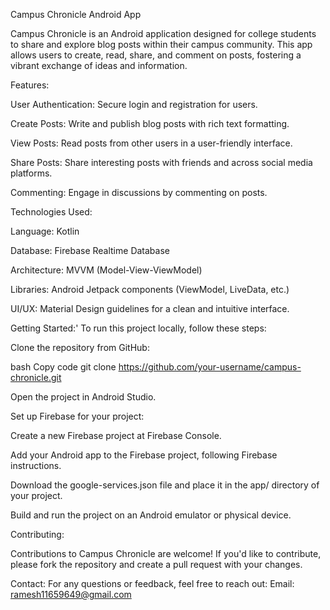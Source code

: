 Campus Chronicle Android App 

Campus Chronicle is an Android application designed for college students to share and explore blog posts within their campus community. This app allows users to create, read, share, and comment on posts, fostering a vibrant exchange of ideas and information.

Features:

User Authentication: Secure login and registration for users.

Create Posts: Write and publish blog posts with rich text formatting.

View Posts: Read posts from other users in a user-friendly interface.

Share Posts: Share interesting posts with friends and across social media platforms.

Commenting: Engage in discussions by commenting on posts.


Technologies Used:

Language: Kotlin

Database: Firebase Realtime Database

Architecture: MVVM (Model-View-ViewModel)

Libraries: Android Jetpack components (ViewModel, LiveData, etc.)

UI/UX: Material Design guidelines for a clean and intuitive interface.



Getting Started:'
To run this project locally, follow these steps:

Clone the repository from GitHub:

bash
Copy code
git clone https://github.com/your-username/campus-chronicle.git

Open the project in Android Studio.


Set up Firebase for your project:

Create a new Firebase project at Firebase Console.

Add your Android app to the Firebase project, following Firebase instructions.

Download the google-services.json file and place it in the app/ directory of your project.

Build and run the project on an Android emulator or physical device.


Contributing:

Contributions to Campus Chronicle are welcome! If you'd like to contribute, please fork the repository and create a pull request with your changes.



Contact:
For any questions or feedback, feel free to reach out:
Email: ramesh11659649@gmail.com
